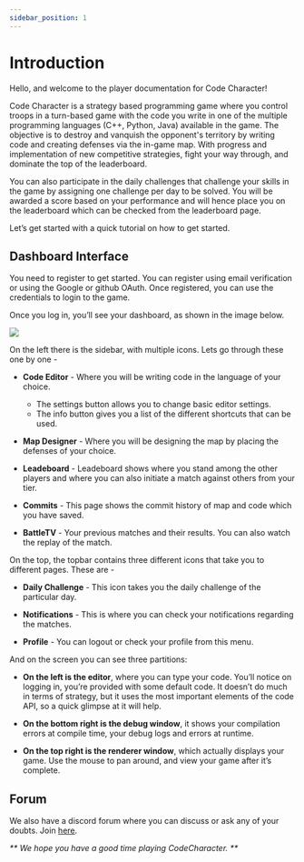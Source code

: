 ```yaml
---
sidebar_position: 1
---
```


# Introduction

Hello, and welcome to the player documentation for Code Character!

Code Character is a strategy based programming game where you control troops in a turn-based game with the code you write in one of the multiple programming languages (C++, Python, Java) available in the game. The objective is to destroy and vanquish the opponent's territory by writing code and creating defenses via the in-game map. With progress and implementation of new competitive strategies, fight your way through, and dominate the top of the leaderboard.

You can also participate in the daily challenges that challenge your skills in the game by assigning one challenge per day to be solved. You will be awarded a score
based on your performance and will hence place you on the leaderboard which can be checked from the leaderboard page.

Let’s get started with a quick tutorial on how to get started.

## Dashboard Interface

You need to register to get started. You can register using email verification or using the Google or github OAuth. Once registered, you can use the credentials to login to the game.

Once you log in, you’ll see your dashboard, as shown in the image below.

<img src="/img/Overview/Dashboard/dashboard.png"/>

On the left there is the sidebar, with multiple icons. Lets go through these one by one -

-   **Code Editor** - Where you will be writing code in the language of your choice.
    - The settings button allows you to change basic editor settings.
    - The info button gives you a list of the different shortcuts that can be used.

-   **Map Designer** - Where you will be designing the map by placing the defenses of your choice.

-   **Leadeboard** - Leadeboard shows where you stand among the other players and where you can also initiate a match against others from your tier.

-   **Commits** - This page shows the commit history of map and code which you have saved.

-   **BattleTV** - Your previous matches and their results. You can also watch the replay of the match.

On the top, the topbar contains three different icons that take you to different pages. These are -

-   **Daily Challenge** - This icon takes you the daily challenge of the particular day.

-   **Notifications** - This is where you can check your notifications regarding the matches.

-   **Profile** - You can logout or check your profile from this menu.

And on the screen you can see three partitions:

-   **On the left is the editor**, where you can type your code. You’ll notice on logging in, you’re provided with some default code. It doesn’t do much in terms of strategy, but it uses the most important elements of the code API, so a quick glimpse at it will help.

-   **On the bottom right is the debug window**, it shows your compilation errors at compile time, your debug logs and errors at runtime.

-   **On the top right is the renderer window**, which actually displays your game. Use the mouse to pan around, and view your game after it’s complete.

## Forum

We also have a discord forum where you can discuss or ask any of your doubts. Join [here](https://discord.gg/ePQrhrSNk5).

_** We hope you have a good time playing CodeCharacter. **_
